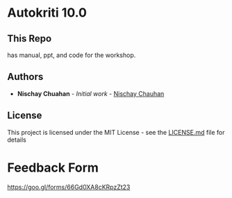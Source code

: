 # Autokriti 10.0
## This Repo
has manual, ppt, and code for the workshop.
## Authors
* **Nischay Chuahan** - *Initial work* - [Nischay Chauhan](https://github.com/NischayChauhan)
## License
This project is licensed under the MIT License - see the [LICENSE.md](LICENSE.md) file for details

# Feedback Form
https://goo.gl/forms/66Gd0XA8cKRpzZt23
